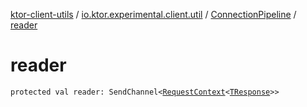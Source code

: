 [ktor-client-utils](../../index.md) / [io.ktor.experimental.client.util](../index.md) / [ConnectionPipeline](index.md) / [reader](./reader.md)

# reader

`protected val reader: SendChannel<`[`RequestContext`](../-request-context/index.md)`<`[`TResponse`](index.md#TResponse)`>>`